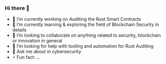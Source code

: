### Hi there 👋


- 🔭 I’m currently working on Auditing the Rust Smart Contracts
- 🌱 I’m currently learning & exploring the field of Blockchain Security in details
- 👯 I’m looking to collaborate on anything related to security, blockchain or innovation in general
- 🤔 I’m looking for help with tooling and automation for Rust Auditing
- 💬 Ask me about in cybersecurity
- ⚡ Fun fact: ...

